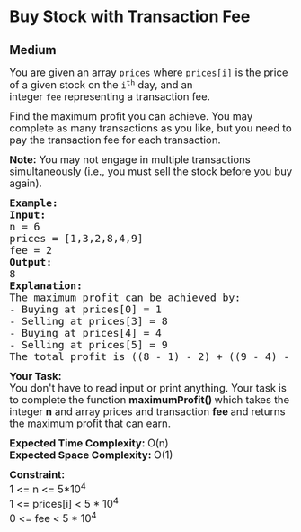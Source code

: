 # Buy Stock with Transaction Fee
## Medium
<div class="problems_problem_content__Xm_eO"><p><span style="font-size:18px">You are given an array&nbsp;<code>prices</code>&nbsp;where&nbsp;<code>prices[i]</code>&nbsp;is the price of a given stock on the&nbsp;<code>i<sup>th</sup></code>&nbsp;day, and an integer&nbsp;<code>fee</code>&nbsp;representing a transaction fee.</span></p>

<p><span style="font-size:18px">Find the maximum profit you can achieve. You may complete as many transactions as you like, but you need to pay the transaction fee for each transaction.</span></p>

<p><span style="font-size:18px"><strong>Note:</strong>&nbsp;You may not engage in multiple transactions simultaneously (i.e., you must sell the stock before you buy again).</span></p>

<pre style="position: relative;"><strong><span style="font-size:18px">Example:
Input:
</span></strong><span style="font-size:18px">n = 6
prices = [1,3,2,8,4,9]
fee = 2
<strong>Output:
</strong>8
<strong>Explanation:</strong></span>
<span style="font-size:18px">The maximum profit can be achieved by:
- Buying at prices[0] = 1
- Selling at prices[3] = 8
- Buying at prices[4] = 4
- Selling at prices[5] = 9
The total profit is ((8 - 1) - 2) + ((9 - 4) - 2) = 8.</span>
<div class="open_grepper_editor" title="Edit &amp; Save To Grepper"></div></pre>

<p><strong><span style="font-size:18px">Your Task:</span></strong><br>
<span style="font-size:18px">You don't have to read input or print anything. Your task is to complete the function&nbsp;<strong>maximumProfit()&nbsp;</strong>which takes the integer&nbsp;<strong>n</strong>&nbsp;and array prices and transaction <strong>fee&nbsp;</strong>and returns the maximum profit that can earn.</span></p>

<p><span style="font-size:18px"><strong>Expected Time Complexity: </strong>O(n)<br>
<strong>Expected Space Complexity: </strong>O(1)</span></p>

<p><span style="font-size:18px"><strong>Constraint:</strong><br>
1 &lt;= n &lt;= 5*10<sup>4</sup></span><br>
<span style="font-size:18px">1 &lt;= prices[i] &lt;&nbsp;5 * 10<sup>4&nbsp;</sup><br>
0 &lt;= fee &lt; 5 * 10<sup>4</sup></span></p>

<p>&nbsp;</p>
</div>